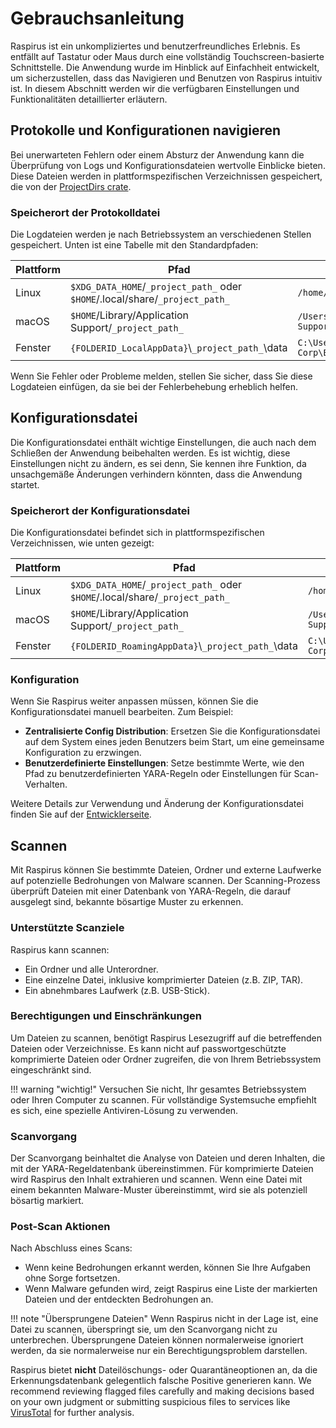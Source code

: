 # Gebrauchsanleitung

Raspirus ist ein unkompliziertes und benutzerfreundliches Erlebnis. Es entfällt auf Tastatur oder Maus durch eine vollständig Touchscreen-basierte Schnittstelle. Die Anwendung wurde im Hinblick auf Einfachheit entwickelt, um sicherzustellen, dass das Navigieren und Benutzen von Raspirus intuitiv ist. In diesem Abschnitt werden wir die verfügbaren Einstellungen und Funktionalitäten detaillierter erläutern.

## Protokolle und Konfigurationen navigieren

Bei unerwarteten Fehlern oder einem Absturz der Anwendung kann die Überprüfung von Logs und Konfigurationsdateien wertvolle Einblicke bieten. Diese Dateien werden in plattformspezifischen Verzeichnissen gespeichert, die von der [ProjectDirs crate](https://docs.rs/directories-next/latest/directories_next/struct.ProjectDirs.html).

### Speicherort der Protokolldatei

Die Logdateien werden je nach Betriebssystem an verschiedenen Stellen gespeichert. Unten ist eine Tabelle mit den Standardpfaden:

| Plattform | Pfad                                                                                         | Beispiel                                                        |
| --------- | -------------------------------------------------------------------------------------------- | --------------------------------------------------------------- |
| Linux     | `$XDG_DATA_HOME`/`_project_path_` oder `$HOME`/.local/share/`_project_path_` | `/home/alice/.local/share/barapp`                               |
| macOS     | `$HOME`/Library/Application Support/`_project_path_`                                         | `/Users/Alice/Library/Application Support/com.Foo-Corp.Bar-App` |
| Fenster   | `{FOLDERID_LocalAppData}`\\`_project_path_`\data                                           | `C:\Users\Alice\AppData\Local\Foo Corp\Bar App\data`     |

Wenn Sie Fehler oder Probleme melden, stellen Sie sicher, dass Sie diese Logdateien einfügen, da sie bei der Fehlerbehebung erheblich helfen.

## Konfigurationsdatei

Die Konfigurationsdatei enthält wichtige Einstellungen, die auch nach dem Schließen der Anwendung beibehalten werden. Es ist wichtig, diese Einstellungen nicht zu ändern, es sei denn, Sie kennen ihre Funktion, da unsachgemäße Änderungen verhindern könnten, dass die Anwendung startet.

### Speicherort der Konfigurationsdatei

Die Konfigurationsdatei befindet sich in plattformspezifischen Verzeichnissen, wie unten gezeigt:

| Plattform | Pfad                                                                                         | Beispiel                                                        |
| --------- | -------------------------------------------------------------------------------------------- | --------------------------------------------------------------- |
| Linux     | `$XDG_DATA_HOME`/`_project_path_` oder `$HOME`/.local/share/`_project_path_` | `/home/alice/.local/share/barapp`                               |
| macOS     | `$HOME`/Library/Application Support/`_project_path_`                                         | `/Users/Alice/Library/Application Support/com.Foo-Corp.Bar-App` |
| Fenster   | `{FOLDERID_RoamingAppData}`\\`_project_path_`\data                                         | `C:\Users\Alice\AppData\Roaming\Foo Corp\Bar App\data`   |

### Konfiguration

Wenn Sie Raspirus weiter anpassen müssen, können Sie die Konfigurationsdatei manuell bearbeiten. Zum Beispiel:

- **Zentralisierte Config Distribution**: Ersetzen Sie die Konfigurationsdatei auf dem System eines jeden Benutzers beim Start, um eine gemeinsame Konfiguration zu erzwingen.
- **Benutzerdefinierte Einstellungen**: Setze bestimmte Werte, wie den Pfad zu benutzerdefinierten YARA-Regeln oder Einstellungen für Scan-Verhalten.

Weitere Details zur Verwendung und Änderung der Konfigurationsdatei finden Sie auf der [Entwicklerseite](developers.md#configuration).

## Scannen

Mit Raspirus können Sie bestimmte Dateien, Ordner und externe Laufwerke auf potenzielle Bedrohungen von Malware scannen. Der Scanning-Prozess überprüft Dateien mit einer Datenbank von YARA-Regeln, die darauf ausgelegt sind, bekannte bösartige Muster zu erkennen.

### Unterstützte Scanziele

Raspirus kann scannen:

- Ein Ordner und alle Unterordner.
- Eine einzelne Datei, inklusive komprimierter Dateien (z.B. ZIP, TAR).
- Ein abnehmbares Laufwerk (z.B. USB-Stick).

### Berechtigungen und Einschränkungen

Um Dateien zu scannen, benötigt Raspirus Lesezugriff auf die betreffenden Dateien oder Verzeichnisse. Es kann nicht auf passwortgeschützte komprimierte Dateien oder Ordner zugreifen, die von Ihrem Betriebssystem eingeschränkt sind.

!!! warning "wichtig!"
Versuchen Sie nicht, Ihr gesamtes Betriebssystem oder Ihren Computer zu scannen. Für vollständige Systemsuche empfiehlt es sich, eine spezielle Antiviren-Lösung zu verwenden.

### Scanvorgang

Der Scanvorgang beinhaltet die Analyse von Dateien und deren Inhalten, die mit der YARA-Regeldatenbank übereinstimmen. Für komprimierte Dateien wird Raspirus den Inhalt extrahieren und scannen. Wenn eine Datei mit einem bekannten Malware-Muster übereinstimmt, wird sie als potenziell bösartig markiert.

### Post-Scan Aktionen

Nach Abschluss eines Scans:

- Wenn keine Bedrohungen erkannt werden, können Sie Ihre Aufgaben ohne Sorge fortsetzen.
- Wenn Malware gefunden wird, zeigt Raspirus eine Liste der markierten Dateien und der entdeckten Bedrohungen an.

!!! note "Übersprungene Dateien"
Wenn Raspirus nicht in der Lage ist, eine Datei zu scannen, überspringt sie, um den Scanvorgang nicht zu unterbrechen.
Übersprungene Dateien können normalerweise ignoriert werden, da sie normalerweise nur ein Berechtigungsproblem darstellen.

Raspirus bietet **nicht** Dateilöschungs- oder Quarantäneoptionen an, da die Erkennungsdatenbank gelegentlich falsche Positive generieren kann. We recommend reviewing flagged files carefully and making decisions based on your own judgment or submitting suspicious files to services like [VirusTotal](https://www.virustotal.com) for further analysis.
